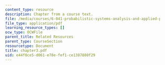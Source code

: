 ```yaml
---
content_type: resource
description: Chapter from a course text.
file: /media/courses/6-041-probabilistic-systems-analysis-and-applied-probability-spring-2006/e44f0ce5d061e78efef1ce1387880f29_chapter3.pdf
file_type: application/pdf
learning_resource_types: []
ocw_type: OCWFile
parent_title: Related Resources
parent_type: CourseSection
resourcetype: Document
title: chapter3.pdf
uid: e44f0ce5-d061-e78e-fef1-ce1387880f29
---
```

